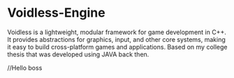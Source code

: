 # Voidless-Engine
Voidless is a lightweight, modular framework for game development in C++. It provides abstractions for graphics, input, and other core systems, making it easy to build cross-platform games and applications. Based on my college thesis that was developed using JAVA back then.

//Hello boss
